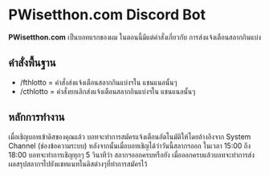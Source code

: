 # PWisetthon.com Discord Bot

**PWisetthon.com** เป็นบอทแรกของผม ในตอนนี้มีแต่คำสั่งเกี่ยวกับ การส่งแจ้งเตือนสลากกินแบ่ง

## คำสั่งพื้นฐาน

* /fthlotto = คำสั่งส่งแจ้งเตือนสลากกินแบ่งฯใน แชนแนลนั้นๆ
* /cthlotto = คำสั่งยกเลิกส่งแจ้งเตือนสลากกินแบ่งฯใน แชนแนลนั้นๆ

## หลักการทำงาน

เมื่อเชิญบอทเข้าดิสของคุณแล้ว บอทจะทำการสมัครแจ้งเตือนอัตโนมัติให้โดยอ้างอิงจาก System Channel \(ช่องข้อความระบบ\) หลังจากนั้นเมื่อบอทเชิญได้ว่าวันนี้สลากฯออก ในเวลา 15:00 ถึง 18:00 บอทจะทำการเชิญทุกๆ 5 วินาทีว่า สลากฯออกครบหรือยัง เมื่อออกครบแล้วบอทจะทำการส่งผลสรุปสลากฯไปยังแชทแนทในดิสต่างๆที่ทำการสมัครไว้

